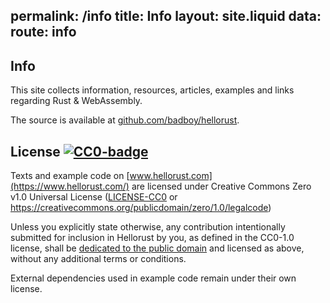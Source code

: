 permalink: /info
title: Info
layout: site.liquid
data:
  route: info
---
## Info

This site collects information, resources, articles, examples and links regarding Rust & WebAssembly.

The source is available at [github.com/badboy/hellorust](https://github.com/badboy/hellorust).

## License [![CC0-badge]][CC0-deed]

Texts and example code on [www.hellorust.com](https://www.hellorust.com/) are licensed under Creative Commons Zero v1.0 Universal License
([LICENSE-CC0](https://github.com/badboy/hellorust/blob/master/LICENSE-CC0) or <https://creativecommons.org/publicdomain/zero/1.0/legalcode>)

Unless you explicitly state otherwise, any contribution intentionally submitted
for inclusion in Hellorust by you, as defined in the CC0-1.0 license, shall be
[dedicated to the public domain][CC0-deed] and licensed as above, without any additional
terms or conditions.

External dependencies used in example code remain under their own license.

[CC0-deed]: https://creativecommons.org/publicdomain/zero/1.0/deed.en
[CC0-badge]: /assets/cc-zero.svg
